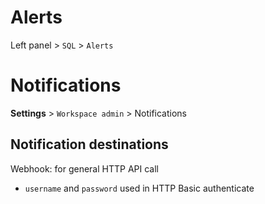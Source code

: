 # Alerts
Left panel > `SQL` > `Alerts`

# Notifications

**Settings** > `Workspace admin` > Notifications

## Notification destinations
Webhook: for general HTTP API call
- `username` and `password` used in HTTP Basic authenticate